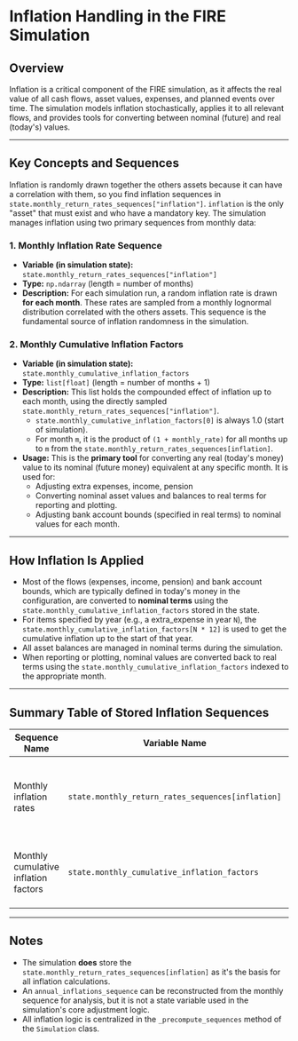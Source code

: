 # Inflation Handling in the FIRE Simulation

## Overview

Inflation is a critical component of the FIRE simulation, as it affects the real
value of all cash flows, asset values, expenses, and planned events over time.
The simulation models inflation stochastically, applies it to all relevant flows,
and provides tools for converting between nominal (future) and real (today's) values.

---

## Key Concepts and Sequences

Inflation is randomly drawn together the others assets because it can have
a correlation with them, so you find inflation sequences in `state.monthly_return_rates_sequences["inflation"]`.
`inflation` is the only "asset" that must exist and who have a mandatory key.
The simulation manages inflation using two primary sequences from monthly data:

### 1. **Monthly Inflation Rate Sequence**

- **Variable (in simulation state):** `state.monthly_return_rates_sequences["inflation"]`
- **Type:** `np.ndarray` (length = number of months)
- **Description:** For each simulation run, a random inflation rate is drawn **for each month**.
  These rates are sampled from a monthly lognormal distribution correlated with the others assets.
  This sequence is the fundamental source of inflation randomness in the simulation.

### 2. **Monthly Cumulative Inflation Factors**

- **Variable (in simulation state):** `state.monthly_cumulative_inflation_factors`
- **Type:** `list[float]` (length = number of months + 1)
- **Description:** This list holds the compounded effect of inflation up to each month, using the
  directly sampled `state.monthly_return_rates_sequences["inflation"]`.
  - `state.monthly_cumulative_inflation_factors[0]` is always 1.0 (start of simulation).
  - For month `m`, it is the product of `(1 + monthly_rate)` for all months up to `m` from the
    `state.monthly_return_rates_sequences[inflation]`.
- **Usage:** This is the **primary tool** for converting any real (today's money) value to its
  nominal (future money) equivalent at any specific month. It is used for:
  - Adjusting extra expenses, income, pension
  - Converting nominal asset values and balances to real terms for reporting and plotting.
  - Adjusting bank account bounds (specified in real terms) to nominal values for each month.

---

## How Inflation Is Applied

- Most of the flows (expenses, income, pension) and bank account bounds,
  which are typically defined in today's money in the configuration, are converted to **nominal terms**
  using the `state.monthly_cumulative_inflation_factors` stored in the state.
- For items specified by year (e.g., a extra_expense in year `N`), the
  `state.monthly_cumulative_inflation_factors[N * 12]` is used to get the cumulative inflation up
  to the start of that year.
- All asset balances are managed in nominal terms during the simulation.
- When reporting or plotting, nominal values are converted back to real terms using the
  `state.monthly_cumulative_inflation_factors` indexed to the appropriate month.

---

## Summary Table of Stored Inflation Sequences

| Sequence Name                        | Variable Name                                     | Type         | Purpose                                                         |
| ------------------------------------ | ------------------------------------------------- | ------------ | --------------------------------------------------------------- |
| Monthly inflation rates              | `state.monthly_return_rates_sequences[inflation]` | `np.ndarray` | Stochastic monthly inflation path; primary source of randomness |
| Monthly cumulative inflation factors | `state.monthly_cumulative_inflation_factors`      | `np.ndarray` | Convert real to nominal for any month; used for all adjustments |

---

## Notes

- The simulation **does** store the `state.monthly_return_rates_sequences[inflation]`
  as it's the basis for all inflation calculations.
- An `annual_inflations_sequence` can be reconstructed from the monthly sequence for analysis, but
  it is not a state variable used in the simulation's core adjustment logic.
- All inflation logic is centralized in the `_precompute_sequences` method of the `Simulation`
  class.
